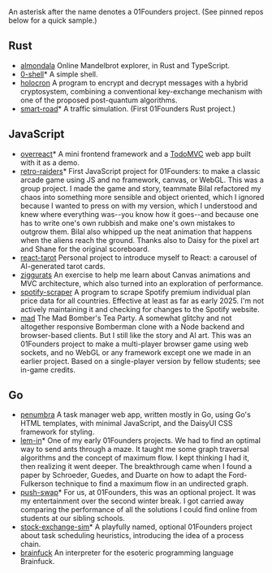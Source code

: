 An asterisk after the name denotes a 01Founders project.
(See pinned repos below for a quick sample.)

## Rust

- [almondala](https://github.com/pjtunstall/almondala) Online Mandelbrot explorer, in Rust and TypeScript.
- [0-shell](https://github.com/pjtunstall/0-shell)* A simple shell.
- [holocron](https://github.com/pjtunstall/holocron) A program to encrypt and decrypt messages with a hybrid cryptosystem, combining a conventional key-exchange mechanism with one of the proposed post-quantum algorithms.
- [smart-road](https://github.com/pjtunstall/smart-road)* A traffic simulation. (First 01Founders Rust project.)

## JavaScript

- [overreact](https://github.com/pjtunstall/overreact)* A mini frontend framework and a [TodoMVC](https://todomvc.com/) web app built with it as a demo.
- [retro-raiders](https://github.com/pjtunstall/retro-raiders)* First JavaScript project for 01Founders: to make a classic arcade game using JS and no framework, canvas, or WebGL. This was a group project. I made the game and story, teammate Bilal refactored my chaos into something more sensible and object oriented, which I ignored because I wanted to press on with my version, which I understood and knew where everything was--you know how it goes--and because one has to write one's own rubbish and make one's own mistakes to outgrow them. Bilal also whipped up the neat animation that happens when the aliens reach the ground. Thanks also to Daisy for the pixel art and Shane for the original scoreboard.
- [react-tarot](https://github.com/pjtunstall/react-tarot) Personal project to introduce myself to React: a carousel of AI-generated tarot cards.
- [ziggurats](https://github.com/pjtunstall/ziggurats) An exercise to help me learn about Canvas animations and MVC architecture, which also turned into an exploration of performance.
- [spotify-scraper](https://github.com/pjtunstall/spotify-scraper) A program to scrape Spotify premium individual plan price data for all countries. Effective at least as far as early 2025. I'm not actively maintaining it and checking for changes to the Spotify website.
- [mad](https://github.com/pjtunstall/mad) The Mad Bomber's Tea Party. A somewhat glitchy and not altogether responsive Bomberman clone with a Node backend and browser-based clients. But I still like the story and AI art. This was an 01Founders project to make a multi-player browser game using web sockets, and no WebGL or any framework except one we made in an earlier project. Based on a single-player version by fellow students; see in-game credits.

## Go

- [penumbra](https://github.com/pjtunstall/penumbra) A task manager web app, written mostly in Go, using Go's HTML templates, with minimal JavaScript, and the DaisyUI CSS framework for styling.
- [lem-in](https://github.com/pjtunstall/lem-in)* One of my early 01Founders projects. We had to find an optimal way to send ants through a maze. It taught me some graph traversal algorithms and the concept of maximum flow. I kept thinking I had it, then realizing it went deeper. The breakthrough came when I found a paper by Schroeder, Guedes, and Duarte on how to adapt the Ford-Fulkerson technique to find a maximum flow in an undirected graph.
- [push-swap](https://github.com/pjtunstall/push-swap)* For us, at 01Founders, this was an optional project. It was my entertainment over the second winter break. I got carried away comparing the performance of all the solutions I could find online from students at our sibling schools.
- [stock-exchange-sim](https://github.com/pjtunstall/stock-exchange-sim)* A playfully named, optional 01Founders project about task scheduling heuristics, introducing the idea of a process chain.
- [brainfuck](https://github.com/pjtunstall/brainfuck) An interpreter for the esoteric programming language Brainfuck.
